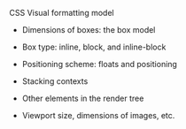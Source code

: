 CSS Visual formatting model

* Dimensions of boxes: the box model

* Box type: inline, block, and inline-block

* Positioning scheme: floats and positioning

* Stacking contexts

* Other elements in the render tree

* Viewport size, dimensions of images, etc.
